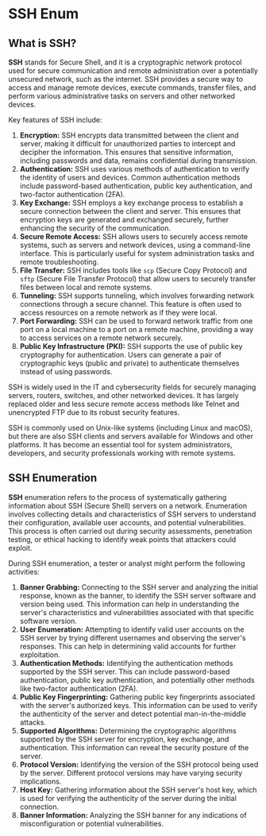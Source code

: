 # SSH Enum

## What is SSH?

**SSH** stands for Secure Shell, and it is a cryptographic network protocol used for secure communication and remote administration over a potentially unsecured network, such as the internet. SSH provides a secure way to access and manage remote devices, execute commands, transfer files, and perform various administrative tasks on servers and other networked devices.

Key features of SSH include:

1. **Encryption:** SSH encrypts data transmitted between the client and server, making it difficult for unauthorized parties to intercept and decipher the information. This ensures that sensitive information, including passwords and data, remains confidential during transmission.
2. **Authentication:** SSH uses various methods of authentication to verify the identity of users and devices. Common authentication methods include password-based authentication, public key authentication, and two-factor authentication (2FA).
3. **Key Exchange:** SSH employs a key exchange process to establish a secure connection between the client and server. This ensures that encryption keys are generated and exchanged securely, further enhancing the security of the communication.
4. **Secure Remote Access:** SSH allows users to securely access remote systems, such as servers and network devices, using a command-line interface. This is particularly useful for system administration tasks and remote troubleshooting.
5. **File Transfer:** SSH includes tools like `scp` (Secure Copy Protocol) and `sftp` (Secure File Transfer Protocol) that allow users to securely transfer files between local and remote systems.
6. **Tunneling:** SSH supports tunneling, which involves forwarding network connections through a secure channel. This feature is often used to access resources on a remote network as if they were local.
7. **Port Forwarding:** SSH can be used to forward network traffic from one port on a local machine to a port on a remote machine, providing a way to access services on a remote network securely.
8. **Public Key Infrastructure (PKI):** SSH supports the use of public key cryptography for authentication. Users can generate a pair of cryptographic keys (public and private) to authenticate themselves instead of using passwords.

SSH is widely used in the IT and cybersecurity fields for securely managing servers, routers, switches, and other networked devices. It has largely replaced older and less secure remote access methods like Telnet and unencrypted FTP due to its robust security features.

SSH is commonly used on Unix-like systems (including Linux and macOS), but there are also SSH clients and servers available for Windows and other platforms. It has become an essential tool for system administrators, developers, and security professionals working with remote systems.

## SSH Enumeration

**SSH** enumeration refers to the process of systematically gathering information about SSH (Secure Shell) servers on a network. Enumeration involves collecting details and characteristics of SSH servers to understand their configuration, available user accounts, and potential vulnerabilities. This process is often carried out during security assessments, penetration testing, or ethical hacking to identify weak points that attackers could exploit.

During SSH enumeration, a tester or analyst might perform the following activities:

1. **Banner Grabbing:** Connecting to the SSH server and analyzing the initial response, known as the banner, to identify the SSH server software and version being used. This information can help in understanding the server's characteristics and vulnerabilities associated with that specific software version.
2. **User Enumeration:** Attempting to identify valid user accounts on the SSH server by trying different usernames and observing the server's responses. This can help in determining valid accounts for further exploitation.
3. **Authentication Methods:** Identifying the authentication methods supported by the SSH server. This can include password-based authentication, public key authentication, and potentially other methods like two-factor authentication (2FA).
4. **Public Key Fingerprinting:** Gathering public key fingerprints associated with the server's authorized keys. This information can be used to verify the authenticity of the server and detect potential man-in-the-middle attacks.
5. **Supported Algorithms:** Determining the cryptographic algorithms supported by the SSH server for encryption, key exchange, and authentication. This information can reveal the security posture of the server.
6. **Protocol Version:** Identifying the version of the SSH protocol being used by the server. Different protocol versions may have varying security implications.
7. **Host Key:** Gathering information about the SSH server's host key, which is used for verifying the authenticity of the server during the initial connection.
8. **Banner Information:** Analyzing the SSH banner for any indications of misconfiguration or potential vulnerabilities.

